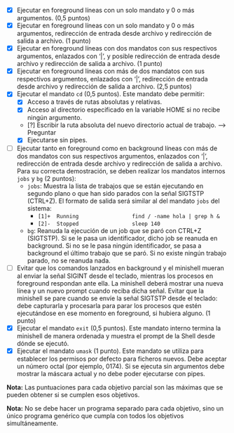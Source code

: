- [X] Ejecutar en foreground líneas con un solo mandato y 0 o más argumentos. (0,5 puntos)
- [X] Ejecutar en foreground líneas con un solo mandato y 0 o más argumentos, redirección de entrada desde archivo y redirección de salida a archivo. (1 punto)
- [X] Ejecutar en foreground líneas con dos mandatos con sus respectivos argumentos, enlazados con ‘|’, y posible redirección de entrada desde archivo y redirección de salida a archivo. (1 punto)
- [X] Ejecutar en foreground líneas con más de dos mandatos con sus respectivos argumentos, enlazados con ‘|’, redirección de entrada desde archivo y redirección de salida a archivo. (2,5 puntos)
- [X] Ejecutar el mandato `cd` (0,5 puntos). Este mandato debe permitir:
    - [X] Acceso a través de rutas absolutas y relativas.
    - [X] Acceso al directorio especificado en la variable HOME si no recibe ningún argumento.
    - [?] Escribir la ruta absoluta del nuevo directorio actual de trabajo. --> Preguntar
    - [X] Ejecutarse sin pipes.
- [ ] Ejecutar tanto en foreground como en background líneas con más de dos mandatos con sus respectivos argumentos, enlazados con ‘|’, redirección de entrada desde archivo y redirección de salida a archivo. Para su correcta demostración, se deben realizar los mandatos internos `jobs` y `bg` (2 puntos):
    - `jobs`: Muestra la lista de trabajos que se están ejecutando en segundo plano o que han sido parados con la señal SIGTSTP (CTRL+Z). El formato de salida será similar al del mandato `jobs` del sistema:
        - `[1]+  Running                 find / -name hola | grep h &`
        - `[2]-  Stopped                 sleep 140`
    - `bg`: Reanuda la ejecución de un job que se paró con CTRL+Z (SIGTSTP). Si se le pasa un identificador, dicho job se reanuda en background. Si no se le pasa ningún identificador, se pasa a background el último trabajo que se paró. Si no existe ningún trabajo parado, no se reanuda nada.
- [ ] Evitar que los comandos lanzados en background y el minishell mueran al enviar la señal SIGINT desde el teclado, mientras los procesos en foreground respondan ante ella. La minishell deberá mostrar una nueva línea y un nuevo prompt cuando reciba dicha señal. Evitar que la minishell se pare cuando se envíe la señal SIGTSTP desde el teclado: debe capturarla y procesarla para parar los procesos que estén ejecutándose en ese momento en foreground, si hubiera alguno. (1 punto)
- [X] Ejecutar el mandato `exit` (0,5 puntos). Este mandato interno termina la minishell de manera ordenada y muestra el prompt de la Shell desde dónde se ejecutó.
- [X] Ejecutar el mandato `umask` (1 punto). Este mandato se utiliza para establecer los permisos por defecto para ficheros nuevos. Debe aceptar un número octal (por ejemplo, 0174). Si se ejecuta sin argumentos debe mostrar la máscara actual y no debe poder ejecutarse con pipes.

**Nota:** Las puntuaciones para cada objetivo parcial son las máximas que se pueden obtener si se cumplen esos objetivos.

**Nota:** No se debe hacer un programa separado para cada objetivo, sino un único programa genérico que cumpla con todos los objetivos simultáneamente.

